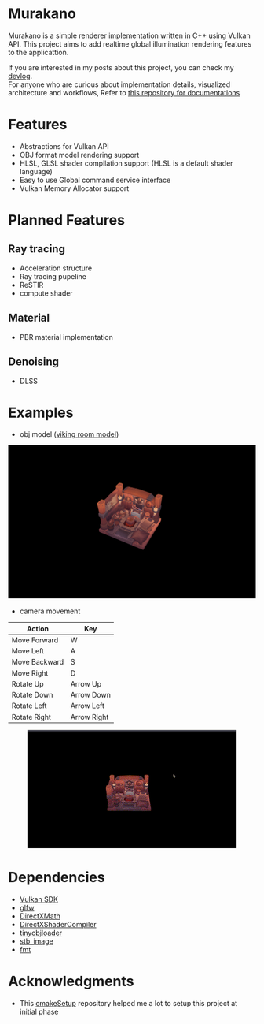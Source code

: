 # Murakano

Murakano is a simple renderer implementation written in C++ using Vulkan API.
This project aims to add realtime global illumination rendering features to the applicattion.

If you are interested in my posts about this project, you can check my [devlog](https://github.com/codernineteen/project-2024/tree/main/project-2024/renderer-dev/devlog).<br>
For anyone who are curious about implementation details, visualized architecture and workflows, Refer to [this repository for documentations](https://github.com/codernineteen/project-2024/tree/main/project-2024/renderer-dev/implementation)

# Features

- Abstractions for Vulkan API
- OBJ format model rendering support
- HLSL, GLSL shader compilation support (HLSL is a default shader language)
- Easy to use Global command service interface
- Vulkan Memory Allocator support

# Planned Features

## Ray tracing

- Acceleration structure 
- Ray tracing pupeline
- ReSTIR
- compute shader 

## Material 

- PBR material implementation

## Denoising

- DLSS

# Examples

- obj model ([viking room model](https://sketchfab.com/3d-models/viking-room-a49f1b8e4f5c4ecf9e1fe7d81915ad38))
<p align="center">
<img src="docs/images/render-obj.png" alt="image of rendered viking room"/>
</p>

- camera movement

| Action          | Key            |
|---|---|
| Move Forward    | W              |
| Move Left       | A              |
| Move Backward   | S              |
| Move Right      | D              |
| Rotate Up       | Arrow Up       |
| Rotate Down     | Arrow Down     |
| Rotate Left     | Arrow Left     |
| Rotate Right    | Arrow Right    |

<p align="center">
<img src="docs/images/camera-moving.gif" alt="move camera perspective" />
</p>


# Dependencies

- [Vulkan SDK](https://vulkan.lunarg.com/sdk/home)
- [glfw](https://github.com/glfw/glfw/tree/3.3-stable)
- [DirectXMath](https://github.com/microsoft/DirectXMath)
- [DirectXShaderCompiler](https://github.com/microsoft/DirectXMath)
- [tinyobjloader](https://github.com/tinyobjloader/tinyobjloader)
- [stb_image](https://github.com/nothings/stb)
- [fmt](https://github.com/fmtlib/fmt)

# Acknowledgments

- This [cmakeSetup](https://github.com/meemknight/cmakeSetup) repository helped me a lot to setup this project at initial phase
